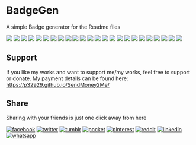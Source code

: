 # BadgeGen
A simple Badge generator for the Readme files

[![](https://badgen.net/github/release/p32929/BadgeGen)]() [![](https://badgen.net/github/release/p32929/BadgeGen/stable)]() [![](https://badgen.net/github/tag/p32929/BadgeGen)]() [![](https://badgen.net/github/watchers/p32929/BadgeGen)]() [![](https://badgen.net/github/checks/p32929/BadgeGen)]() [![](https://badgen.net/github/status/p32929/BadgeGen)]() [![](https://badgen.net/github/stars/p32929/BadgeGen)]() [![](https://badgen.net/github/forks/p32929/BadgeGen)]() [![](https://badgen.net/github/issues/p32929/BadgeGen)]() [![](https://badgen.net/github/open-issues/p32929/BadgeGen)]() [![](https://badgen.net/github/closed-issues/p32929/BadgeGen)]() [![](https://badgen.net/github/label-issues/p32929/BadgeGen/help-wanted/open)]() [![](https://badgen.net/github/prs/p32929/BadgeGen)]() [![](https://badgen.net/github/open-prs/p32929/BadgeGen)]() [![](https://badgen.net/github/closed-prs/p32929/BadgeGen)]() [![](https://badgen.net/github/merged-prs/p32929/BadgeGen)]() [![](https://badgen.net/github/commits/p32929/BadgeGen)]() [![](https://badgen.net/github/last-commit/p32929/BadgeGen)]() [![](https://badgen.net/github/branches/p32929/BadgeGen)]() [![](https://badgen.net/github/releases/p32929/BadgeGen)]() [![](https://badgen.net/github/tags/p32929/BadgeGen)]() [![](https://badgen.net/github/license/p32929/BadgeGen)]() [![](https://badgen.net/github/contributors/p32929/BadgeGen)]() [![](https://badgen.net/github/dependents-pkg/p32929/BadgeGen)]()

## Support
If you like my works and want to support me/my works, feel free to support or donate. My payment details can be found here: https://p32929.github.io/SendMoney2Me/ 

## Share
Sharing with your friends is just one click away from here

[![facebook](https://image.flaticon.com/icons/png/32/124/124010.png)](https://www.facebook.com/sharer/sharer.php?u=https://github.com/p32929/Badges)
[![twitter](https://image.flaticon.com/icons/png/32/124/124021.png)](https://twitter.com/intent/tweet?source=https://github.com/p32929/Badges)
[![tumblr](https://image.flaticon.com/icons/png/32/124/124012.png)](https://www.tumblr.com/share?v=3&u=https://github.com/p32929/Badges)
[![pocket](https://image.flaticon.com/icons/png/32/732/732238.png)](https://getpocket.com/save?url=https://github.com/p32929/Badges)
[![pinterest](https://image.flaticon.com/icons/png/32/124/124039.png)](https://pinterest.com/pin/create/button/?url=https://github.com/p32929/Badges)
[![reddit](https://image.flaticon.com/icons/png/32/2111/2111589.png)](https://www.reddit.com/submit?url=https://github.com/p32929/Badges)
[![linkedin](https://image.flaticon.com/icons/png/32/1409/1409945.png)](https://www.linkedin.com/shareArticle?mini=true&url=https://github.com/p32929/Badges)
[![whatsapp](https://image.flaticon.com/icons/png/32/733/733585.png)](https://api.whatsapp.com/send?text=:https://github.com/p32929/Badges)